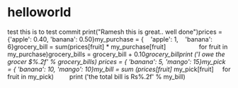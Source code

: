 # helloworld
test
this is to test commit
print("Ramesh this is great.. well done")prices = {'apple': 0.40, 'banana': 0.50}my_purchase = {    'apple': 1,    'banana': 6}grocery_bill = sum(prices[fruit] * my_purchase[fruit]                   for fruit in my_purchase)grocery_bills = grocery_bill + 0.10*grocery_billprint ('I owe the grocer $%.2f' % grocery_bills)
prices = { 'banana': 5, 'mango': 15}my_pick = { 'banana': 10, 'mango': 10}my_bill = sum (prices[fruit]* my_pick[fruit]     for fruit in my_pick)
        print ('the total bill is Rs%.2f' % my_bill)
